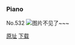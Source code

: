 ### Piano
No.532
![图片不见了~~~](https://imgs.xkcd.com/comics/piano.png)

[原址](https://xkcd.com//532) [下载](https://imgs.xkcd.com/comics/piano.png)

